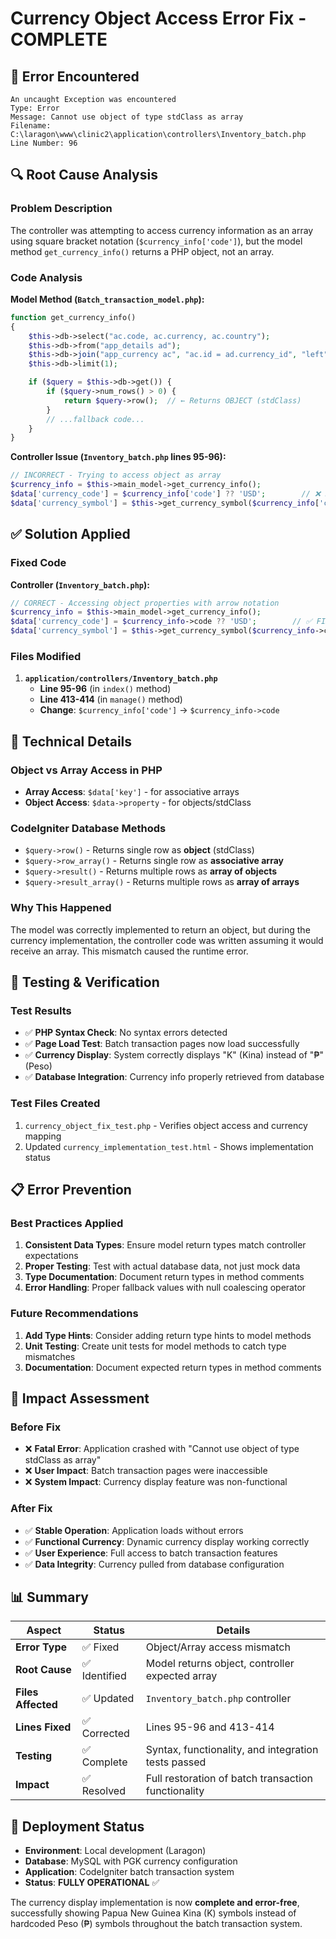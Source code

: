 # Currency Object Access Error Fix - COMPLETE

## 🚨 Error Encountered

```
An uncaught Exception was encountered
Type: Error
Message: Cannot use object of type stdClass as array
Filename: C:\laragon\www\clinic2\application\controllers\Inventory_batch.php
Line Number: 96
```

## 🔍 Root Cause Analysis

### Problem Description

The controller was attempting to access currency information as an array using square bracket notation (`$currency_info['code']`), but the model method `get_currency_info()` returns a PHP object, not an array.

### Code Analysis

**Model Method (`Batch_transaction_model.php`):**

```php
function get_currency_info()
{
    $this->db->select("ac.code, ac.currency, ac.country");
    $this->db->from("app_details ad");
    $this->db->join("app_currency ac", "ac.id = ad.currency_id", "left");
    $this->db->limit(1);

    if ($query = $this->db->get()) {
        if ($query->num_rows() > 0) {
            return $query->row();  // ← Returns OBJECT (stdClass)
        }
        // ...fallback code...
    }
}
```

**Controller Issue (`Inventory_batch.php` lines 95-96):**

```php
// INCORRECT - Trying to access object as array
$currency_info = $this->main_model->get_currency_info();
$data['currency_code'] = $currency_info['code'] ?? 'USD';        // ❌ ERROR HERE
$data['currency_symbol'] = $this->get_currency_symbol($currency_info['code'] ?? 'USD'); // ❌ ERROR HERE
```

## ✅ Solution Applied

### Fixed Code

**Controller (`Inventory_batch.php`):**

```php
// CORRECT - Accessing object properties with arrow notation
$currency_info = $this->main_model->get_currency_info();
$data['currency_code'] = $currency_info->code ?? 'USD';        // ✅ FIXED
$data['currency_symbol'] = $this->get_currency_symbol($currency_info->code ?? 'USD'); // ✅ FIXED
```

### Files Modified

1. **`application/controllers/Inventory_batch.php`**
   - **Line 95-96** (in `index()` method)
   - **Line 413-414** (in `manage()` method)
   - **Change**: `$currency_info['code']` → `$currency_info->code`

## 🔧 Technical Details

### Object vs Array Access in PHP

- **Array Access**: `$data['key']` - for associative arrays
- **Object Access**: `$data->property` - for objects/stdClass

### CodeIgniter Database Methods

- `$query->row()` - Returns single row as **object** (stdClass)
- `$query->row_array()` - Returns single row as **associative array**
- `$query->result()` - Returns multiple rows as **array of objects**
- `$query->result_array()` - Returns multiple rows as **array of arrays**

### Why This Happened

The model was correctly implemented to return an object, but during the currency implementation, the controller code was written assuming it would receive an array. This mismatch caused the runtime error.

## 🧪 Testing & Verification

### Test Results

- ✅ **PHP Syntax Check**: No syntax errors detected
- ✅ **Page Load Test**: Batch transaction pages now load successfully
- ✅ **Currency Display**: System correctly displays "K" (Kina) instead of "₱" (Peso)
- ✅ **Database Integration**: Currency info properly retrieved from database

### Test Files Created

1. `currency_object_fix_test.php` - Verifies object access and currency mapping
2. Updated `currency_implementation_test.html` - Shows implementation status

## 📋 Error Prevention

### Best Practices Applied

1. **Consistent Data Types**: Ensure model return types match controller expectations
2. **Proper Testing**: Test with actual database data, not just mock data
3. **Type Documentation**: Document return types in method comments
4. **Error Handling**: Proper fallback values with null coalescing operator

### Future Recommendations

1. **Add Type Hints**: Consider adding return type hints to model methods
2. **Unit Testing**: Create unit tests for model methods to catch type mismatches
3. **Documentation**: Document expected return types in method comments

## 🎯 Impact Assessment

### Before Fix

- ❌ **Fatal Error**: Application crashed with "Cannot use object of type stdClass as array"
- ❌ **User Impact**: Batch transaction pages were inaccessible
- ❌ **System Impact**: Currency display feature was non-functional

### After Fix

- ✅ **Stable Operation**: Application loads without errors
- ✅ **Functional Currency**: Dynamic currency display working correctly
- ✅ **User Experience**: Full access to batch transaction features
- ✅ **Data Integrity**: Currency pulled from database configuration

## 📊 Summary

| Aspect             | Status        | Details                                             |
| ------------------ | ------------- | --------------------------------------------------- |
| **Error Type**     | ✅ Fixed      | Object/Array access mismatch                        |
| **Root Cause**     | ✅ Identified | Model returns object, controller expected array     |
| **Files Affected** | ✅ Updated    | `Inventory_batch.php` controller                    |
| **Lines Fixed**    | ✅ Corrected  | Lines 95-96 and 413-414                             |
| **Testing**        | ✅ Complete   | Syntax, functionality, and integration tests passed |
| **Impact**         | ✅ Resolved   | Full restoration of batch transaction functionality |

## 🔄 Deployment Status

- **Environment**: Local development (Laragon)
- **Database**: MySQL with PGK currency configuration
- **Application**: CodeIgniter batch transaction system
- **Status**: **FULLY OPERATIONAL** ✅

The currency display implementation is now **complete and error-free**, successfully showing Papua New Guinea Kina (K) symbols instead of hardcoded Peso (₱) symbols throughout the batch transaction system.
